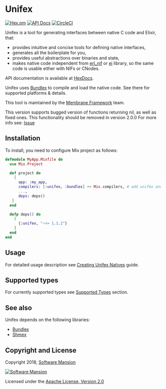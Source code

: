 # Unifex

[![Hex.pm](https://img.shields.io/hexpm/v/unifex.svg)](https://hex.pm/packages/unifex)
[![API Docs](https://img.shields.io/badge/api-docs-yellow.svg?style=flat)](https://hexdocs.pm/unifex/)
[![CircleCI](https://circleci.com/gh/membraneframework/unifex.svg?style=svg)](https://circleci.com/gh/membraneframework/unifex)

Unifex is a tool for generating interfaces between native C code and Elixir, that:
- provides intuitive and concise tools for defining native interfaces,
- generates all the boilerplate for you,
- provides useful abstractions over binaries and state,
- makes native code independent from [erl_nif](https://erlang.org/doc/man/erl_nif.html) 
  or [ei](https://erlang.org/doc/man/ei.html) library, so the same code is usable either with NIFs or CNodes.

API documentation is available at [HexDocs](https://hexdocs.pm/unifex/).

Unifex uses [Bundlex](https://github.com/membraneframework/bundlex) to compile and load the native code. See there for supported platforms & details.

This tool is maintained by the [Membrane Framework](https://membraneframework.org/) team.

This version supports bugged version of functions returning nil, as well as fixed ones. This functionality should be removed in version 2.0.0
For more info see: [Issue](https://github.com/membraneframework/membrane_core/issues/758)

## Installation

To install, you need to configure Mix project as follows:

```elixir
defmodule MyApp.Mixfile do
  use Mix.Project

  def project do
    [
      app: :my_app,
      compilers: [:unifex, :bundlex] ++ Mix.compilers, # add unifex and bundlex to compilers
      ...,
      deps: deps()
   ]
  end

  defp deps() do
    [
      {:unifex, "~>> 1.1.2"}
    ]
  end
end
```

## Usage

For detailed usage description see [Creating Unifex Natives](https://hexdocs.pm/unifex/creating_unifex_natives.html) guide.

## Supported types

For currently supported types see [Supported Types](https://hexdocs.pm/unifex/supported_types.html) section.

## See also

Unifex depends on the following libraries:
- [Bundlex](https://github.com/membraneframework/bundlex)
- [Shmex](https://github.com/membraneframework/shmex)

## Copyright and License

Copyright 2018, [Software Mansion](https://swmansion.com/?utm_source=git&utm_medium=readme&utm_campaign=membrane)

[![Software Mansion](https://logo.swmansion.com/logo?color=white&variant=desktop&width=200&tag=membrane-github)](https://swmansion.com/?utm_source=git&utm_medium=readme&utm_campaign=membrane)

Licensed under the [Apache License, Version 2.0](LICENSE)
